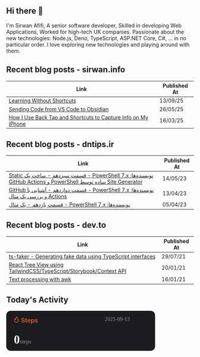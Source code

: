 ## Hi there 👋

I'm Sirwan Afifi, A senior software developer, Skilled in developing Web Applications, Worked for high-tech UK companies. Passionate about the new technologies: Node.js, Deno, TypeScript, ASP.NET Core, C#, ... in no particular order. I love exploring new technologies and playing around with them.

## Recent blog posts - sirwan.info
| Link | Published At |
| --- | --- |
| [Learning Without Shortcuts](https://sirwan.info/blog/en/learning-without-shortcuts/) | 13/09/25 |
| [Sending Code from VS Code to Obsidian](https://sirwan.info/blog/en/weekend-project-code-clipper/) | 26/05/25 |
| [How I Use Back Tap and Shortcuts to Capture Info on My iPhone](https://sirwan.info/blog/en/how-i-use-back-tap-and-shortcuts-to-capture-info-on-my-iphone/) | 16/03/25 |

## Recent blog posts - dntips.ir
| Link | Published At |
| --- | --- |
| [‫نویسنده‌ها: PowerShell 7.x - قسمت سیزدهم - ساخت یک Static Site Generator ساده توسط PowerShell و GitHub Actions](https://www.dntips.ir/post/3477?utm_source=feed&utm_medium=rss&utm_campaign=featured&utm_updated=1402-02-24-04-15) | 14/05/23 |
| [‫نویسنده‌ها: PowerShell 7.x - قسمت دوازدهم - آشنایی با GitHub Actions و بررسی یک مثال](https://www.dntips.ir/post/3475?utm_source=feed&utm_medium=rss&utm_campaign=featured&utm_updated=1402-01-25-01-50) | 13/04/23 |
| [‫نویسنده‌ها: PowerShell 7.x - قسمت یازدهم - یک مثال](https://www.dntips.ir/post/3466?utm_source=feed&utm_medium=rss&utm_campaign=featured&utm_updated=1402-01-16-13-05) | 05/04/23 |

## Recent blog posts - dev.to
| Link | Published At |
| --- | --- |
| [ts-faker - Generating fake data using TypeScript interfaces](https://dev.to/sirwanafifi/ts-faker-generating-fake-data-using-typescript-interfaces-2em2) | 29/07/21 |
| [React Tree View using TailwindCSS/TypeScript/Storybook/Context API](https://dev.to/sirwanafifi/react-tree-view-using-tailwindcss-typescript-storybook-context-api-11i9) | 20/01/21 |
| [Text processing with awk](https://dev.to/sirwanafifi/text-processing-with-awk-4jic) | 16/01/21 |

##

## Today's Activity

<img src="./assets/step.svg" width="400px">












































































































































































































